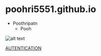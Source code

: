 # poohri5551.github.io

- Poothripatn
  - Pooh

![alt text](IMG_4427.jpeg)

[AUTENTICATION](autentication)

